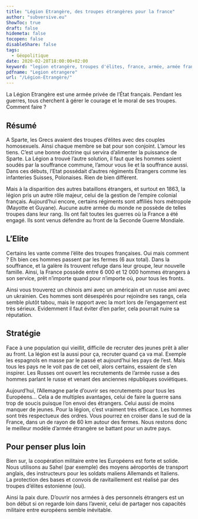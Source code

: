 ```yaml
---
title: "Légion Etrangère, des troupes étrangères pour la france"
author: "subversive.eu"
ShowToc: true
draft: false
hidemeta: false
tocopen: false
disableShare: false
tags:
  - Géopolitique
date: 2020-02-28T18:00:00+02:00
keyword: "legion etrangère, troupes d'élites, france, armée, armée française, légion, troupes étrangères"
pdfname: "Legion etrangere"
url: "/Légion-Etrangère/"
---
```


La Légion Etrangère est une armée privée de l’État français. Pendant les guerres, tous cherchent à gérer le courage et le moral de ses troupes. Comment faire ?
<!--more-->

## Résumé

A Sparte, les Grecs avaient des troupes d’élites avec des couples homosexuels. Ainsi chaque membre se bat pour son conjoint. L’amour les tiens. C’est une bonne doctrine qui servira d’alimenter la puissance de Sparte. La Légion a trouvé l’autre solution, il faut que les hommes soient soudés par la souffrance commune, l’amour vous lie et la souffrance aussi. Dans ces débuts, l’Etat possédait d’autres régiments Étrangers comme les infanteries Suisses, Polonaises. Rien de bien différent.

Mais à la disparition des autres bataillons étrangers, et surtout en 1863, la légion pris un autre rôle majeur, celui de la gestion de l’empire colonial français. Aujourd’hui encore, certains régiments sont affiliés hors métropole (Mayotte et Guyane). Aucune autre armée du monde ne possède de telles troupes dans leur rang. Ils ont fait toutes les guerres où la France a été engagé. Ils sont venus défendre au front de la Seconde Guerre Mondiale.

## L’Elite

Certains les vante comme l’élite des troupes françaises. Oui mais comment ? Eh bien ces hommes passent par les fermes (6 aux total). Dans la souffrance, et la galère ils trouvent refuge dans leur groupe, leur nouvelle famille. Ainsi, la France possède entre 6 000 et 12 000 hommes étrangers à son service, prêt n’importe quand pour n’importe où, pour tous les fronts.

Ainsi vous trouverez un chinois ami avec un américain et un russe ami avec un ukrainien. Ces hommes sont désespérés pour rejoindre ses rangs, cela semble plutôt tabou, mais le rapport avec la mort lors de l’engagement est très sérieux. Evidemment il faut éviter d’en parler, cela pourrait nuire sa réputation. 

## Stratégie

Face à une population qui vieillit, difficile de recruter des jeunes prêt à aller au front. La légion est la aussi pour ça, recruter quand ça va mal. Exemple les espagnols en masse par le passé et aujourd’hui les pays de l’est. Mais tous les pays ne le voit pas de cet oeil, alors certains, essaient de s’en inspirer. Les Russes ont ouvert les recrutements de l’armée russe a des hommes parlant le russe et venant des anciennes républiques soviétiques.

Aujourd’hui, l’Allemagne parle d’ouvrir ses recrutements pour tous les Européens… Cela a de multiples avantages, celui de faire la guerre sans trop de soucis puisque l’on envoi des étrangers. Celui aussi de moins manquer de jeunes. Pour la légion, c’est vraiment très efficace. Les hommes sont très respectueux des ordres. Vous pourrez en croiser dans le sud de la France, dans un de rayon de 60 km autour des fermes. Nous restons donc le meilleur modèle d’armée étrangère se battant pour un autre pays. 

## Pour penser plus loin

Bien sur, la coopération militaire entre les Européens est forte et solide. Nous utilisons au Sahel (par exemple) des moyens aéroportés de transport anglais, des instructeurs pour les soldats maliens Allemands et Italiens.  
La protection des bases et convois de ravitaillement est réalisé par des troupes d’élites estonienne (oui).

Ainsi la paix dure. D’ouvrir nos armées à des personnels étrangers est un bon début si on regarde loin dans l’avenir, celui de partager nos capacités militaire entre européens semble inévitable. 